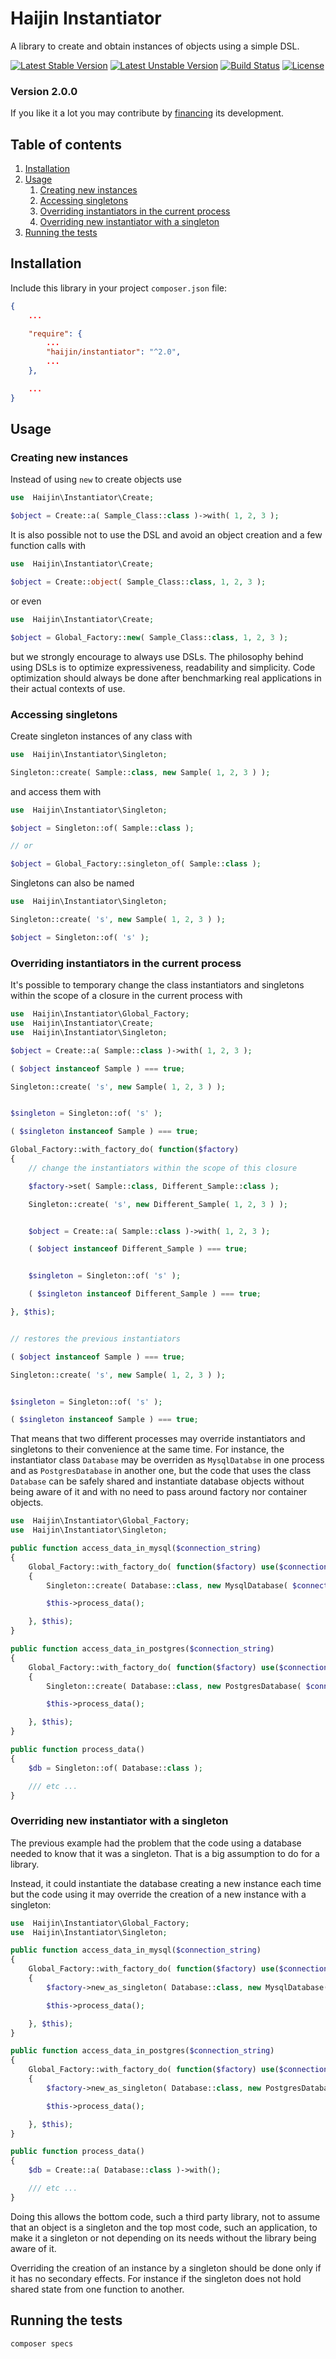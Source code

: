 # Haijin Instantiator

A library to create and obtain instances of objects using a simple DSL.

[![Latest Stable Version](https://poser.pugx.org/haijin/instantiator/version)](https://packagist.org/packages/haijin/instantiator)
[![Latest Unstable Version](https://poser.pugx.org/haijin/instantiator/v/unstable)](https://packagist.org/packages/haijin/instantiator)
[![Build Status](https://travis-ci.org/haijin-development/php-instantiator.svg?branch=master)](https://travis-ci.org/haijin-development/php-instantiator)
[![License](https://poser.pugx.org/haijin/instantiator/license)](https://packagist.org/packages/haijin/instantiator)

### Version 2.0.0

If you like it a lot you may contribute by [financing](https://github.com/haijin-development/support-haijin-development) its development.

## Table of contents

1. [Installation](#c-1)
2. [Usage](#c-2)
    1. [Creating new instances](#c-2-1)
    2. [Accessing singletons](#c-2-2)
    3. [Overriding instantiators in the current process](#c-2-3)
    4. [Overriding new instantiator with a singleton](#c-2-4)
3. [Running the tests](#c-3)

<a name="c-1"></a>
## Installation

Include this library in your project `composer.json` file:

```json
{
    ...

    "require": {
        ...
        "haijin/instantiator": "^2.0",
        ...
    },

    ...
}
```

<a name="c-2"></a>
## Usage

<a name="c-2-1"></a>
### Creating new instances

Instead of using `new` to create objects use

```php
use  Haijin\Instantiator\Create;

$object = Create::a( Sample_Class::class )->with( 1, 2, 3 );
```

It is also possible not to use the DSL and avoid an object creation and a few function calls with

```php
use  Haijin\Instantiator\Create;

$object = Create::object( Sample_Class::class, 1, 2, 3 );
```

or even

```php
use  Haijin\Instantiator\Create;

$object = Global_Factory::new( Sample_Class::class, 1, 2, 3 );
```

but we strongly encourage to always use DSLs. The philosophy behind using DSLs is to optimize expressiveness, readability and simplicity. Code optimization should always be done after benchmarking real applications in their actual contexts of use.

<a name="c-2-2"></a>
### Accessing singletons

Create singleton instances of any class with

```php
use  Haijin\Instantiator\Singleton;

Singleton::create( Sample::class, new Sample( 1, 2, 3 ) );
```

and access them with

```php
use  Haijin\Instantiator\Singleton;

$object = Singleton::of( Sample::class );

// or

$object = Global_Factory::singleton_of( Sample::class );
```

Singletons can also be named

```php
use  Haijin\Instantiator\Singleton;

Singleton::create( 's', new Sample( 1, 2, 3 ) );

$object = Singleton::of( 's' );
```

<a name="c-2-3"></a>
### Overriding instantiators in the current process

It's possible to temporary change the class instantiators and singletons within the scope of a closure in the current process with

```php
use  Haijin\Instantiator\Global_Factory;
use  Haijin\Instantiator\Create;
use  Haijin\Instantiator\Singleton;

$object = Create::a( Sample::class )->with( 1, 2, 3 );

( $object instanceof Sample ) === true;

Singleton::create( 's', new Sample( 1, 2, 3 ) );


$singleton = Singleton::of( 's' );

( $singleton instanceof Sample ) === true;

Global_Factory::with_factory_do( function($factory) 
{
    // change the instantiators within the scope of this closure

    $factory->set( Sample::class, Different_Sample::class );

    Singleton::create( 's', new Different_Sample( 1, 2, 3 ) );


    $object = Create::a( Sample::class )->with( 1, 2, 3 );

    ( $object instanceof Different_Sample ) === true;


    $singleton = Singleton::of( 's' );

    ( $singleton instanceof Different_Sample ) === true;

}, $this);


// restores the previous instantiators

( $object instanceof Sample ) === true;

Singleton::create( 's', new Sample( 1, 2, 3 ) );


$singleton = Singleton::of( 's' );

( $singleton instanceof Sample ) === true;
```

That means that two different processes may override instantiators and singletons to their convenience at the same time. For instance, the instantiator class `Database` may be overriden as `MysqlDatabse` in one process and as `PostgresDatabase` in another one, but the code that uses the class `Database` can be safely shared and instantiate database objects without being aware of it and with no need to pass around factory nor container objects.

```php
use  Haijin\Instantiator\Global_Factory;
use  Haijin\Instantiator\Singleton;

public function access_data_in_mysql($connection_string)
{
    Global_Factory::with_factory_do( function($factory) use($connection_string)
    {
        Singleton::create( Database::class, new MysqlDatabase( $connection_string ) );

        $this->process_data();

    }, $this);
}

public function access_data_in_postgres($connection_string)
{
    Global_Factory::with_factory_do( function($factory) use($connection_string)
    {
        Singleton::create( Database::class, new PostgresDatabase( $connection_string ) );

        $this->process_data();

    }, $this);
}

public function process_data()
{
    $db = Singleton::of( Database::class );

    /// etc ...
}
```

<a name="c-2-4"></a>
### Overriding new instantiator with a singleton

The previous example had the problem that the code using a database needed to know that it was a singleton. That is a big assumption to do for a library.

Instead, it could instantiate the database creating a new instance each time but the code using it may override the creation of a new instance with a singleton:

```php
use  Haijin\Instantiator\Global_Factory;
use  Haijin\Instantiator\Singleton;

public function access_data_in_mysql($connection_string)
{
    Global_Factory::with_factory_do( function($factory) use($connection_string)
    {
        $factory->new_as_singleton( Database::class, new MysqlDatabase( $connection_string ) );

        $this->process_data();

    }, $this);    
}

public function access_data_in_postgres($connection_string)
{
    Global_Factory::with_factory_do( function($factory) use($connection_string)
    {
        $factory->new_as_singleton( Database::class, new PostgresDatabase( $connection_string ) );

        $this->process_data();

    }, $this);    
}

public function process_data()
{
    $db = Create::a( Database::class )->with();

    /// etc ...
}
```

Doing this allows the bottom code, such a third party library, not to assume that an object is a singleton and the top most code, such an application, to make it a singleton or not depending on its needs without the library being aware of it.

Overriding the creation of an instance by a singleton should be done only if it has no secondary effects. For instance if the singleton does not hold shared state from one function to another.

<a name="c-3"></a>
## Running the tests

```
composer specs
```